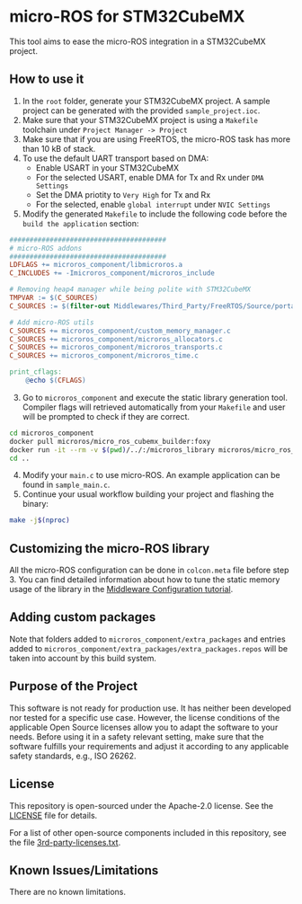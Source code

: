 # micro-ROS for STM32CubeMX

This tool aims to ease the micro-ROS integration in a STM32CubeMX project.

## How to use it

1. In the `root` folder, generate your STM32CubeMX project. A sample project can be generated with the provided `sample_project.ioc`.
2. Make sure that your STM32CubeMX project is using a `Makefile` toolchain under `Project Manager -> Project`
3. Make sure that if you are using FreeRTOS, the micro-ROS task has more than 10 kB of stack.
4. To use the default UART transport based on DMA:
   - Enable USART in your STM32CubeMX 
   - For the selected USART, enable DMA for Tx and Rx under `DMA Settings`
   - Set the DMA priotity to `Very High` for Tx and Rx
   - For the selected, enable `global interrupt` under `NVIC Settings`
5. Modify the generated `Makefile` to include the following code before the `build the application` section:

```makefile
#######################################
# micro-ROS addons
#######################################
LDFLAGS += microros_component/libmicroros.a
C_INCLUDES += -Imicroros_component/microros_include

# Removing heap4 manager while being polite with STM32CubeMX
TMPVAR := $(C_SOURCES)
C_SOURCES := $(filter-out Middlewares/Third_Party/FreeRTOS/Source/portable/MemMang/heap_4.c, $(TMPVAR))

# Add micro-ROS utils
C_SOURCES += microros_component/custom_memory_manager.c
C_SOURCES += microros_component/microros_allocators.c
C_SOURCES += microros_component/microros_transports.c
C_SOURCES += microros_component/microros_time.c

print_cflags:
	@echo $(CFLAGS)
```

3. Go to `microros_component` and execute the static library generation tool. Compiler flags will retrieved automatically from your `Makefile` and user will be prompted to check if they are correct.

<!-- 
pushd microros_component
docker build . -t micro_ros_cubemx_builder:foxy
popd
 -->

```bash
cd microros_component
docker pull microros/micro_ros_cubemx_builder:foxy
docker run -it --rm -v $(pwd)/../:/microros_library microros/micro_ros_cubemx_builder:foxy
cd ..
```

4. Modify your `main.c` to use micro-ROS. An example application can be found in `sample_main.c`.
5. Continue your usual workflow building your project and flashing the binary:

```bash
make -j$(nproc)
```

## Customizing the micro-ROS library

All the micro-ROS configuration can be done in `colcon.meta` file before step 3. You can find detailed information about how to tune the static memory usage of the library in the [Middleware Configuration tutorial](https://micro.ros.org/docs/tutorials/core/microxrcedds_rmw_configuration/).

## Adding custom packages

Note that folders added to `microros_component/extra_packages` and entries added to `microros_component/extra_packages/extra_packages.repos` will be taken into account by this build system.


## Purpose of the Project

This software is not ready for production use. It has neither been developed nor
tested for a specific use case. However, the license conditions of the
applicable Open Source licenses allow you to adapt the software to your needs.
Before using it in a safety relevant setting, make sure that the software
fulfills your requirements and adjust it according to any applicable safety
standards, e.g., ISO 26262.

## License

This repository is open-sourced under the Apache-2.0 license. See the [LICENSE](LICENSE) file for details.

For a list of other open-source components included in this repository,
see the file [3rd-party-licenses.txt](3rd-party-licenses.txt).

## Known Issues/Limitations

There are no known limitations.
